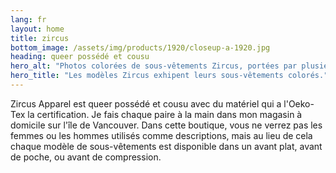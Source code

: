 ```yaml
---
lang: fr
layout: home
title: zircus
bottom_image: /assets/img/products/1920/closeup-a-1920.jpg
heading: queer possédé et cousu
hero_alt: "Photos colorées de sous-vêtements Zircus, portées par plusieurs modèles différents de genre et de présentation variés."
hero_title: "Les modèles Zircus exhipent leurs sous-vêtements colorés."
---
```


Zircus Apparel est queer possédé et cousu avec du matériel qui a l'Oeko-Tex la
certification. Je fais chaque paire à la main dans mon magasin à domicile sur
l'île de Vancouver. Dans cette boutique, vous ne verrez pas les femmes ou les
hommes utilisés comme descriptions, mais au lieu de cela chaque modèle de
sous-vêtements est disponible dans un avant plat, avant de poche, ou avant de
compression.
